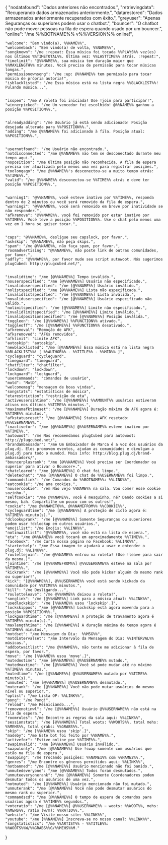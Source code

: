 {
    "nodatafound": "Dados anteriores não encontrados.",
    "retrievingdata": "Recuperando dados armazenados anteriormente.",
    "datarestored": "Dados armazenados anteriormente recuperados com êxito.",
    "greyuser": "Apenas Seguranças ou superiores podem usar o chatbot.",
    "bouncer": "O chatbot não pode mover pessoas na fila de espera quando usado por um bouncer.",
    "online": "/me %%BOTNAME%% v%%VERSION%% online!",


    "welcome": "Bem vindo(a), %%NAME%%",
    "welcomeback": "Bem vindo(a) de volta, %%NAME%%",
    "songknown": "/me :repeat: Essa música foi tocada %%PLAYS%% vez(es) nos últimos %%TIMETOTAL%%. Última vez: %%LASTTIME%% atrás. :repeat:",
    "timelimit": "@%%NAME%%, sua música tem duração maior que %%MAXLENGTH%% minutos. Você precisa de permissão para tocar músicas longas.",
    "permissionownsong": "/me :up: @%%NAME%% tem permissão para tocar música de própria autoria!",
    "isblacklisted": "/me Essa música está na lista negra %%BLACKLIST%%! Pulando música...",


    "isopen": "/me A roleta foi iniciada! Use !join para participar!",
    "winnerpicked": "/me Um vencedor foi escolhido! @%%NAME%% ganhou a posição %%POSITION%%.",


    "alreadyadding": "/me Usuário já está sendo adicionado! Posição desejada alterada para %%POSITION%%.",
    "adding": "/me @%%NAME%% foi adicionado à fila. Posição atual: %%POSITION%%.",


    "usernotfound": "/me Usuário não encontrado.",
    "notdisconnected": "/me @%%NAME%% não tem se desconectado durante meu tempo aqui.",
    "noposition": "/me Última posição não reconhecida. A fila de espera precisa ser atualizada pelo menos uma vez para registrar posições.",
    "toolongago": "/me @%%NAME%%'s desconectou-se a muito tempo atrás: %%TIME%%.",
    "valid": "/me @%%NAME%% desconectou-se %%TIME%% atrás e deve ter posição %%POSITION%%.",


    "warning1": "@%%NAME%%, você esteve inativo por %%TIME%%, responda dentro de 2 minutos ou você será removido da fila de espera.",
    "warning2": "@%%NAME%%, você será removido em breve por inatividade se não responder.",
    "afkremove": "@%%NAME%%, você foi removido por estar inativo por %%TIME%%. Você teve a posição %%POSITION%%. Use o chat pelo menos uma vez em 1 hora se quiser tocar.",


    "caps": "@%%NAME%%, desligue seu capslock, por favor.",
    "askskip": "@%%NAME%%, não peça skips.",
    "spam": "/me @%%NAME%%, não faça spam, por favor.",
    "roomadvertising": "@%%NAME%%, não poste link de outras comunidades, por favor.",
    "adfly": "@%%NAME%%, por favor mude seu script autowoot. Nós sugerimos plugCubed: http://plugcubed.net/",


    "invalidtime": "/me [@%%NAME%%] Tempo inválido.",
    "nouserspecified": "/me [@%%NAME%%] Usuário não especificado.",
    "invaliduserspecified": "/me [@%%NAME%%] Usuário inválido.",
    "nolistspecified": "/me [@%%NAME%%] Lista não especificada.",
    "invalidlistspecified": "/me [@%%NAME%%] Lista inválida.",
    "novaliduserspecified": "/me [@%%NAME%%] Usuário especificado não válido.",
    "nolimitspecified": "/me [@%%NAME%%] Limite não especificado.",
    "invalidlimitspecified": "/me [@%%NAME%%] Limite inválido.",
    "invalidpositionspecified": "/me [@%%NAME%%] Posição inválida.",
    "toggleon": "/me [@%%NAME%%] %%FUNCTION%% ativado.",
    "toggleoff": "/me [@%%NAME%%] %%FUNCTION%% desativado.",
    "afkremoval": "Remoção de AFK",
    "afksremoved": "AFKs removidos",
    "afklimit": "Limite AFK",
    "autoskip": "autoskip",
    "newblacklisted": "/me [@%%NAME%%] Essa música está na lista negra %%BLACKLIST%%! [ %%AUTHOR%% - %%TITLE%% - %%MID%% ]",
    "cycleguard": "cycleguard",
    "timeguard": "timeguard",
    "chatfilter": "chatfilter",
    "lockdown": "lockdown",
    "lockguard": "lockguard",
    "usercommands": "comandos de usuário",
    "motd": "MotD",
    "welcomemsg": "mensagem de boas vindas",
    "songstats": "estatísticas de música",
    "etarestriction": "restrição de eta",
    "activeusersintime": "/me [@%%NAME%%] %%AMOUNT%% usuários estiveram ativos nos últimos %%TIME%% minutos.",
    "maximumafktimeset": "/me [@%%NAME%%] Duração máxima de AFK agora é: %%TIME%% minutos.",
    "afkstatusreset": "/me [@%%NAME%%] Status AFK resetado: @%%USERNAME%%.",
    "inactivefor": "/me [@%%NAME%%] @%%USERNAME%% esteve inativo por %%TIME%%.",
    "autowoot": "/me Nós recomendamos plugCubed para autowoot: http://plugcubed.net/",
    "brandambassador": "/me Um Embaixador de Marca é a voz dos usuários da plug.dj. Eles promovem eventos, ajudam as comunidades e divulgam a plug.dj para todo o mundod. Mais info: http://blog.plug.dj/brand-ambassadors/",
    "bouncerplusrank": "/me [@%%NAME%%] Você precisa ser Coordenador ou superior para ativar o Bouncer+.",
    "chatcleared": "/me [@%%NAME%%] O chat foi limpo.",
    "deletechat": "/me [@%%NAME%%] O chat de %%USERNAME%% foi limpo.",
    "commandslink": "/me Comandos do %%BOTNAME%%: %%LINK%%",
    "eatcookie": "/me ama cookies.",
    "nousercookie": "/em Não vejo %%NAME%% na sala. Vou comer esse cookie sozinho.",
    "selfcookie": "/me @%%NAME%%, você é mesquinho, né? Dando cookies a si mesmo, bah. Compartilhe um pouco com os outros!",
    "cookie": "/me @%%NAMETO%%, @%%NAMEFROM%% %%COOKIE%%",
    "cycleguardtime": "/me [@%%NAME%%] A proteção de ciclo agora é: %%TIME%% minuto(s).",
    "dclookuprank": "/me [@%%NAME%%] Somente Seguranças ou superiores podem usar !dclookup em outros usuários.",
    "emojilist": "/me Emojis: %%LINK%%",
    "notinwaitlist": "@%%NAME%%, você não está na lista de espera.",
    "eta": "/me @%%NAME%% você tocará em aproximadamente %%TIME%%.",
    "facebook": "/me Curta nossa página no Facebook: %%LINK%%",
    "starterhelp": "/me Essa imagem te ajudará a usar e entender o plug.dj: %%LINK%%",
    "roulettejoin": "/me @%%NAME%% entrou na roleta! (Use !leave para sair da mesma.)",
    "jointime": "/me [@%%NAMEFROM%%] @%%USERNAME%% esteve na sala por %%TIME%%.",
    "kickrank": "/me [@%%NAME%%] Você não pode kickar alguém do mesmo rank ou superior!",
    "kick": "[@%%NAME%%], @%%USERNAME%% você está sendo kickado da comunidade por %%TIME%% minutos.",
    "kill": "/me Desligando...",
    "rouletteleave": "/me @%%NAME%% deixou a roleta!",
    "songlink": "/me [@%%NAME%%] Link para a música atual: %%LINK%%",
    "usedlockskip": "/me [%%NAME%% usou 'lockskip'.]",
    "lockskippos": "/me [@%%NAME%%] Lockskip está agora movendo para a posição %%POSITION%%.",
    "lockguardtime": "/me [@%%NAME%%] A proteção de travamento agora é %%TIME%% minuto(s).",
    "maxlengthtime": "/me [@%%NAME%%] A duração máxima de tempo agora é %%TIME%% minutos.",
    "motdset": "/me Mensagem do Dia:  %%MSG%%",
    "motdintervalset": "/me Intervalo da Mensagem do Dia: %%INTERVAL%% músicas.",
    "addbotwaitlist": "/me @%%NAME%%, não tente me adicionar à fila de espera, por favor.",
    "move": "/me [%%NAME%% usou 'move'.]",
    "mutednotime": "/me [@%%NAME%%] @%%USERNAME%% mutado.",
    "mutedmaxtime": "/me [@%%NAME%%] Você só pode mudar até no máximo %%TIME%% minutos.",
    "mutedtime": "/me [@%%NAME%%] @%%USERNAME%% mutado por %%TIME%% minuto(s).",
    "unmuted": "/me [@%%NAME%%] @%%USERNAME%% desmutado.",
    "muterank": "/me [@%%NAME%%] Você não pode mutar usuários do mesmo nível ou superior.",
    "oplist": "/me Lista OP: %%LINK%%",
    "pong": "/me Pong!",
    "reload": "/me Reiniciando...",
    "removenotinwl": "/me [@%%NAME%%] Usuário @%%USERNAME%% não está na fila de espera.",
    "roomrules": "/me Encontre as regras da sala aqui: %%LINK%%",
    "sessionstats": "/me [@%%NAME%%] Total woots: %%WOOTS%%, total mehs: %%MEHS%%, total grabs: %%GRABS%%.",
    "skip": "/me [%%NAME%% usou 'skip'.]",
    "madeby": "/me Este bot foi feito por %%NAME%%.",
    "activefor": "Estive online por %%TIME%%.",
    "swapinvalid": "/me [@%%NAME%%] Usuário inválido.",
    "swapwlonly": "/me [@%%NAME%%] Use !swap somente com usuários que estão na fila de espera.",
    "swapping": "/me Trocando posições: %%NAME1%% com %%NAME2%%.",
    "genres": "/me Encontre os gêneros permitidos aqui: %%LINK%%",
    "notbanned": "/me [@%%NAME%%] Usuário mencionado não foi banido.",
    "unmutedeveryone": "/me [@%%NAME%%] Todos foram desmutados.",
    "unmuteeveryonerank": "/me [@%%NAME%%] Somente Coordenadores podem desmutar todos os usuários de uma vez.",
    "notmuted": "/me [@%%NAME%%] Usuário mencionado não foi mutado.",
    "unmuterank": "/me [@%%NAME%%] Você não pode desmutar usuários do mesmo rank ou superior.",
    "commandscd": "/me [@%%NAME%%] O tempo de espera de comandos para usuários agora é %%TIME%% segundos.",
    "voteratio": "/me [@%%NAME%%] @%%USERNAME%% ~ woots: %%WOOT%%, mehs: %%MEHS%%, ratio (w/m): %%RATIO%%.",
    "website": "/me Visite nosso site: %%LINK%%",
    "youtube": "/me [%%NAME%%] Inscreva-se no nosso canal: %%LINK%%",
    "songstatistics": "/me %%ARTIST%% - %%TITLE%%: %%WOOTS%%W/%%GRABS%%G/%%MEHS%%M."

}
